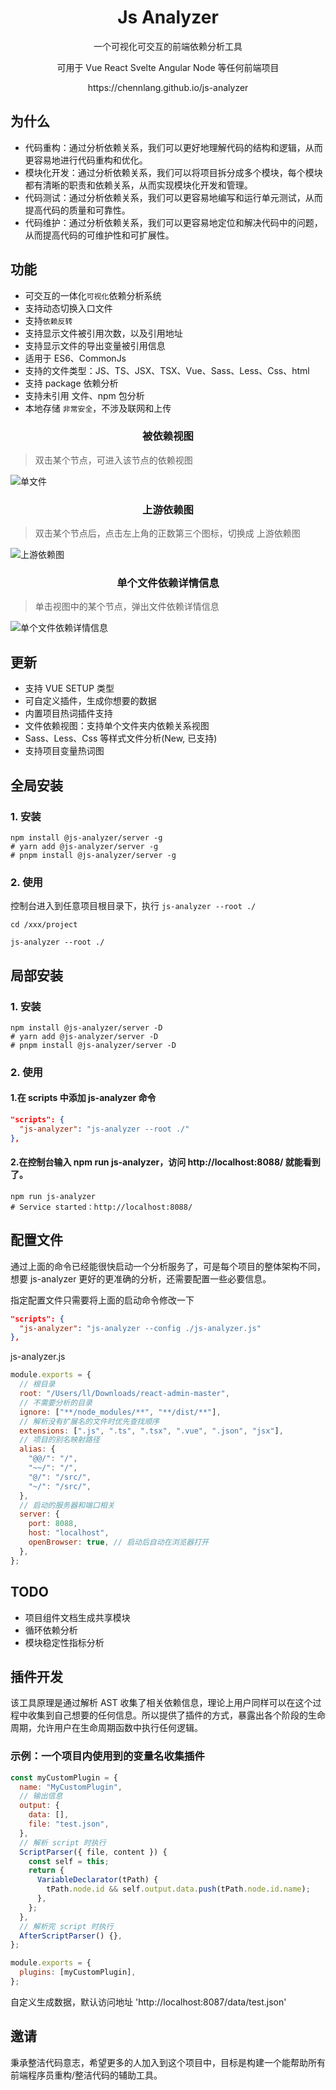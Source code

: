 <div align="center" style="text-align: center;">
    <h1 style="text-align: center;">Js Analyzer</h1>
    <p style="text-align: center;">一个可视化可交互的前端依赖分析工具</p>
    <p style="text-align: center;">可用于 Vue React Svelte Angular Node 等任何前端项目</p>
    <p style="text-align: center;">https://chennlang.github.io/js-analyzer</p>
</div>

## 为什么

- 代码重构：通过分析依赖关系，我们可以更好地理解代码的结构和逻辑，从而更容易地进行代码重构和优化。
- 模块化开发：通过分析依赖关系，我们可以将项目拆分成多个模块，每个模块都有清晰的职责和依赖关系，从而实现模块化开发和管理。
- 代码测试：通过分析依赖关系，我们可以更容易地编写和运行单元测试，从而提高代码的质量和可靠性。
- 代码维护：通过分析依赖关系，我们可以更容易地定位和解决代码中的问题，从而提高代码的可维护性和可扩展性。

## 功能

- 可交互的一体化`可视化`依赖分析系统
- 支持动态切换入口文件
- 支持`依赖反转`
- 支持显示文件被引用次数，以及引用地址
- 支持显示文件的导出变量被引用信息
- 适用于 ES6、CommonJs
- 支持的文件类型：JS、TS、JSX、TSX、Vue、Sass、Less、Css、html
- 支持 package 依赖分析
- 支持未引用 文件、npm 包分析
- 本地存储 `非常安全`，不涉及联网和上传

<h3 style="text-align: center;">被依赖视图</h3>

> 双击某个节点，可进入该节点的依赖视图

![单文件](http://oss.ailan.top/20230713103748.png)

<h3 style="text-align: center;">上游依赖图</h3>

> 双击某个节点后，点击左上角的正数第三个图标，切换成 上游依赖图

![上游依赖图](http://oss.ailan.top/20230713104701.png)

<h3 style="text-align: center;">单个文件依赖详情信息</h3>

> 单击视图中的某个节点，弹出文件依赖详情信息

![单个文件依赖详情信息](http://oss.ailan.top/20230713104922.png)

## 更新

- 支持 VUE SETUP 类型
- 可自定义插件，生成你想要的数据
- 内置项目热词插件支持
- 文件依赖视图：支持单个文件夹内依赖关系视图
- Sass、Less、Css 等样式文件分析(New, 已支持)
- 支持项目变量热词图

## 全局安装

### 1. 安装

```shell
npm install @js-analyzer/server -g
# yarn add @js-analyzer/server -g
# pnpm install @js-analyzer/server -g
```

### 2. 使用

控制台进入到任意项目根目录下，执行 `js-analyzer --root ./`

```shell
cd /xxx/project

js-analyzer --root ./
```

## 局部安装

### 1. 安装

```shell
npm install @js-analyzer/server -D
# yarn add @js-analyzer/server -D
# pnpm install @js-analyzer/server -D
```

### 2. 使用

#### 1.在 scripts 中添加 js-analyzer 命令

```json
"scripts": {
  "js-analyzer": "js-analyzer --root ./"
},
```

#### 2.在控制台输入 npm run js-analyzer，访问 http://localhost:8088/ 就能看到了。

```shell
npm run js-analyzer
# Service started：http://localhost:8088/
```

## 配置文件

通过上面的命令已经能很快启动一个分析服务了，可是每个项目的整体架构不同，想要 js-analyzer 更好的更准确的分析，还需要配置一些必要信息。

指定配置文件只需要将上面的启动命令修改一下

```json
"scripts": {
  "js-analyzer": "js-analyzer --config ./js-analyzer.js"
},
```

js-analyzer.js

```js
module.exports = {
  // 根目录
  root: "/Users/ll/Downloads/react-admin-master",
  // 不需要分析的目录
  ignore: ["**/node_modules/**", "**/dist/**"],
  // 解析没有扩展名的文件时优先查找顺序
  extensions: [".js", ".ts", ".tsx", ".vue", ".json", "jsx"],
  // 项目的别名映射路径
  alias: {
    "@@/": "/",
    "~~/": "/",
    "@/": "/src/",
    "~/": "/src/",
  },
  // 启动的服务器和端口相关
  server: {
    port: 8088,
    host: "localhost",
    openBrowser: true, // 启动后自动在浏览器打开
  },
};
```

## TODO

- 项目组件文档生成共享模块
- 循环依赖分析
- 模块稳定性指标分析

## 插件开发

该工具原理是通过解析 AST 收集了相关依赖信息，理论上用户同样可以在这个过程中收集到自己想要的任何信息。所以提供了插件的方式，暴露出各个阶段的生命周期，允许用户在生命周期函数中执行任何逻辑。

### 示例：一个项目内使用到的变量名收集插件

```js
const myCustomPlugin = {
  name: "MyCustomPlugin",
  // 输出信息
  output: {
    data: [],
    file: "test.json",
  },
  // 解析 script 时执行
  ScriptParser({ file, content }) {
    const self = this;
    return {
      VariableDeclarator(tPath) {
        tPath.node.id && self.output.data.push(tPath.node.id.name);
      },
    };
  },
  // 解析完 script 时执行
  AfterScriptParser() {},
};

module.exports = {
  plugins: [myCustomPlugin],
};
```

自定义生成数据，默认访问地址 'http://localhost:8087/data/test.json'

## 邀请

秉承整洁代码意志，希望更多的人加入到这个项目中，目标是构建一个能帮助所有前端程序员重构/整洁代码的辅助工具。
